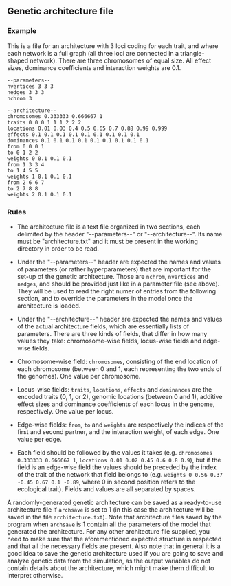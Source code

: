 ## Genetic architecture file

### Example

This is a file for an architecture with 3 loci coding for each trait, and where each network is a full graph (all three loci are connected in a triangle-shaped network). There are three chromosomes of equal size. All effect sizes, dominance coefficients and interaction weights are 0.1.

```
--parameters--
nvertices 3 3 3 
nedges 3 3 3 
nchrom 3

--architecture--
chromosomes 0.333333 0.666667 1 
traits 0 0 0 1 1 1 2 2 2 
locations 0.01 0.03 0.4 0.5 0.65 0.7 0.88 0.99 0.999
effects 0.1 0.1 0.1 0.1 0.1 0.1 0.1 0.1 0.1 
dominances 0.1 0.1 0.1 0.1 0.1 0.1 0.1 0.1 0.1 
from 0 0 0 1
to 0 1 2 2
weights 0 0.1 0.1 0.1 
from 1 3 3 4
to 1 4 5 5
weights 1 0.1 0.1 0.1 
from 2 6 6 7
to 2 7 8 8
weights 2 0.1 0.1 0.1 
```

### Rules

* The architecture file is a text file organized in two sections, each delimited by the header "--parameters--" or "--architecture--". Its name must be "architecture.txt" and it must be present in the working directory in order to be read.

* Under the "--parameters--" header are expected the names and values of parameters (or rather hyperparameters) that are important for the set-up of the genetic architecture. Those are `nchrom`, `nvertices` and `nedges`, and should be provided just like in a parameter file (see above). They will be used to read the right numer of entries from the following section, and to override the parameters in the model once the architecture is loaded.

* Under the "--architecture--" header are expected the names and values of the actual architecture fields, which are essentially lists of parameters. There are three kinds of fields, that differ in how many values they take: chromosome-wise fields, locus-wise fields and edge-wise fields.

- Chromosome-wise field: `chromosomes`, consisting of the end location of each chromosome (between 0 and 1, each representing the two ends of the genomes). One value per chromosome.

- Locus-wise fields: `traits`, `locations`, `effects` and `dominances` are the encoded traits (0, 1, or 2), genomic locations (between 0 and 1), additive effect sizes and dominance coefficients of each locus in the genome, respectively. One value per locus.

- Edge-wise fields: `from`, `to` and `weights` are respectively the indices of the first and second partner, and the interaction weight, of each edge. One value per edge. 

* Each field should be followed by the values it takes (e.g. `chromosomes 0.333333 0.666667 1`, `locations 0.01 0.02 0.45 0.6 0.8 0.9`), but if the field is an edge-wise field the values should be preceded by the index of the trait of the network that field belongs to (e.g. `weights 0 0.56 0.37 -0.45 0.67 0.1 -0.89`, where 0 in second position refers to the ecological trait). Fields and values are all separated by spaces.

A randomly-generated genetic architecture can be saved as a ready-to-use architecture file if `archsave` is set to 1 (in this case the architecture will be saved in the file `architecture.txt`). Note that architecture files saved by the program when `archsave` is 1 contain all the parameters of the model that generated the architecture. For any other architecture file supplied, you need to make sure that the aforementioned expected structure is respected and that all the necessary fields are present. Also note that in general it is a good idea to save the genetic architecture used if you are going to save and analyze genetic data from the simulation, as the output variables do not contain details about the architecture, which might make them difficult to interpret otherwise.
